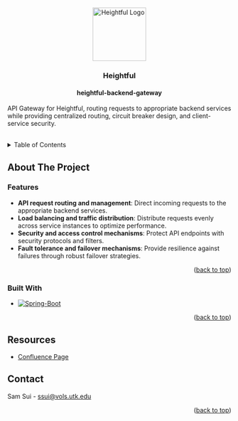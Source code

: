 <a name="top"></a>

<!-- PROJECT LOGO -->
<br />
<div align="center">
  <a href="https://github.com/heightful/heightful-backend-gateway">
    <img src="https://github.com/heightful/heightful-design-assets/blob/main/logos/logo.png?raw=true" alt="Heightful Logo" width="120" height="120">
  </a>

<h3 align="center">Heightful</h3>
<h4 align="center">heightful-backend-gateway</h3>
  <p align="left">
    API Gateway for Heightful, routing requests to appropriate backend services while providing centralized routing, circuit breaker design, and client-service security.
  <br />
  <br />
  </p>
</div>


<!-- TABLE OF CONTENTS -->
<details>
  <summary>Table of Contents</summary>
  <ol>
    <li>
      <a href="#about-the-project">About The Project</a>
      <ul>
        <li><a href="#built-with">Built With</a></li>
      </ul>
    </li>
    <li>
      <a href="#getting-started">Getting Started</a>
      <ul>
        <li><a href="#prerequisites">Prerequisites</a></li>
        <li><a href="#installation">Installation</a></li>
      </ul>
    </li>
    <li><a href="#resources">Resources</a></li>
    <li><a href="#contact">Contact</a></li>
  </ol>
</details>


<!-- ABOUT THE PROJECT -->
## About The Project


### Features

* **API request routing and management**: Direct incoming requests to the appropriate backend services.
* **Load balancing and traffic distribution**: Distribute requests evenly across service instances to optimize performance.
* **Security and access control mechanisms**: Protect API endpoints with security protocols and filters.
* **Fault tolerance and failover mechanisms**: Provide resilience against failures through robust failover strategies.

<p align="right">(<a href="#top">back to top</a>)</p>


### Built With

* [![Spring-Boot][Spring-Boot]][Spring-Boot-url]

<p align="right">(<a href="#top">back to top</a>)</p>


## Resources

* [Confluence Page](https://heightful.atlassian.net/wiki/x/JYAI)


<!-- CONTACT -->
## Contact

Sam Sui - ssui@vols.utk.edu

<p align="right">(<a href="#top">back to top</a>)</p>


<!-- MARKDOWN LINKS & IMAGES -->
[Spring-Boot]: https://img.shields.io/badge/Spring_Boot-6DB33F?style=for-the-badge&logo=Spring&logoColor=white
[Spring-Boot-url]: https://spring.io/projects/spring-boot
